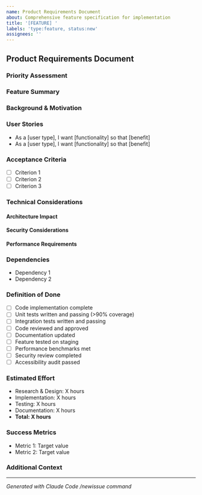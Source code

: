 ```yaml
---
name: Product Requirements Document
about: Comprehensive feature specification for implementation
title: '[FEATURE] '
labels: 'type:feature, status:new'
assignees: ''
---
```


## Product Requirements Document

### Priority Assessment
<!-- Select ONE priority label to add to this issue:
- P0-Critical: System down, data loss risk, or security vulnerability
- P1-High: Major functionality broken, significant user impact  
- P2-Medium: Important features or bugs affecting subset of users
- P3-Low: Nice-to-have improvements, minor issues
-->

### Feature Summary
<!-- Brief description of the feature (1-2 sentences) -->

### Background & Motivation
<!-- Why is this feature needed? What problem does it solve? -->

### User Stories
<!-- Who will use this and how? -->
- As a [user type], I want [functionality] so that [benefit]
- As a [user type], I want [functionality] so that [benefit]

### Acceptance Criteria
<!-- What must be true for this feature to be considered complete? -->
- [ ] Criterion 1
- [ ] Criterion 2
- [ ] Criterion 3

### Technical Considerations
<!-- Technical requirements, constraints, and implementation notes -->

#### Architecture Impact
<!-- How does this fit into existing architecture? -->

#### Security Considerations
<!-- Authentication, authorization, data protection needs -->

#### Performance Requirements
<!-- Load times, concurrent users, data volumes -->

### Dependencies
<!-- What must be in place before this can be implemented? -->
- Dependency 1
- Dependency 2

### Definition of Done
- [ ] Code implementation complete
- [ ] Unit tests written and passing (>90% coverage)
- [ ] Integration tests written and passing
- [ ] Code reviewed and approved
- [ ] Documentation updated
- [ ] Feature tested on staging
- [ ] Performance benchmarks met
- [ ] Security review completed
- [ ] Accessibility audit passed

### Estimated Effort
<!-- Break down by phase -->
- Research & Design: X hours
- Implementation: X hours
- Testing: X hours
- Documentation: X hours
- **Total: X hours**

### Success Metrics
<!-- How will we measure success? -->
- Metric 1: Target value
- Metric 2: Target value

### Additional Context
<!-- Mockups, diagrams, references, etc. -->

---
*Generated with Claude Code /newissue command*
